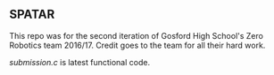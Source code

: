 ## SPATAR

This repo was for the second iteration of Gosford High School's Zero Robotics team 2016/17. Credit goes to the team for all their hard work.

_submission.c_ is latest functional code.

